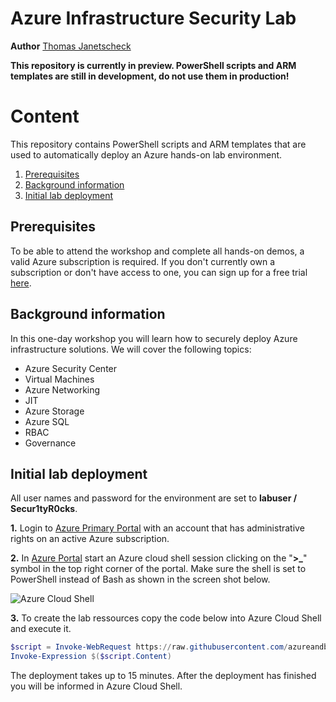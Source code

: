 ﻿# Azure Infrastructure Security Lab
**Author** [Thomas Janetscheck](https://about.me/tjanetscheck)

**This repository is currently in preview. PowerShell scripts and ARM templates are still in development, do not use them in production!**


# Content
This repository contains PowerShell scripts and ARM templates that are used to automatically deploy an Azure hands-on lab environment.
1. [Prerequisites](https://github.com/azureandbeyond/AzureSecLab/blob/master/README.md#prerequisites)
2. [Background information](https://github.com/azureandbeyond/AzureSecLab/blob/master/README.md#background-information)
3. [Initial lab deployment](https://github.com/azureandbeyond/AzureSecLab/blob/master/README.md#initial-lab-deployment)


## Prerequisites
To be able to attend the workshop and complete all hands-on demos, a valid Azure subscription is required. If you don't currently own a subscription or don't have access to one, you can sign up for a free trial [here](https://azure.microsoft.com/en-us/free/).


## Background information
In this one-day workshop you will learn how to securely deploy Azure infrastructure solutions. We will cover the following topics:
* Azure Security Center
* Virtual Machines
* Azure Networking
* JIT
* Azure Storage
* Azure SQL
* RBAC
* Governance


## Initial lab deployment
All user names and password for the environment are set to **labuser / Secur1tyR0cks**.

**1.** Login to [Azure Primary Portal](https://portal.azure.com) with an account that has administrative rights on an active Azure subscription.

**2.** In [Azure Portal](https://portal.azure.com) start an Azure cloud shell session clicking on the "**>_**" symbol in the top right corner of the portal. Make sure the shell is set to PowerShell instead of Bash as shown in the screen shot below.

![Azure Cloud Shell](https://github.com/azureandbeyond/AzureSecLab/blob/master/pics/AzureCloudShell.png)

**3.** To create the lab ressources copy the code below into Azure Cloud Shell and execute it.

```powershell
$script = Invoke-WebRequest https://raw.githubusercontent.com/azureandbeyond/AzureSecLab/master/PowerShell/deployLab.ps1 -UseBasicParsing
Invoke-Expression $($script.Content)
```

The deployment takes up to 15 minutes. After the deployment has finished you will be informed in Azure Cloud Shell.